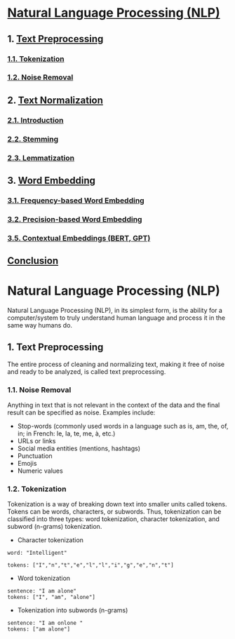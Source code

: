 # [Natural Language Processing (NLP)](#natural-language-processing-nlp)

## 1. [Text Preprocessing](#text-preprocessing)
### [1.1. Tokenization](#11-tokenization)
### [1.2. Noise Removal](#12-noise-removal)

## 2. [Text Normalization](#text-normalization)
### [2.1. Introduction](#21-introduction)
### [2.2. Stemming](#22-stemming)
### [2.3. Lemmatization](#23-lemmatization)

## 3. [Word Embedding](#word-embedding)
### [3.1. Frequency-based Word Embedding](#31-frequency-based-word-embedding)
### [3.2. Precision-based Word Embedding](#32-precision-based-word-embedding)
### [3.5. Contextual Embeddings (BERT, GPT)](#35-contextual-embeddings-bert-gpt)

## [Conclusion](#conclusion)

# Natural Language Processing (NLP)

Natural Language Processing (NLP), in its simplest form, is the ability for a computer/system to truly understand human language and process it in the same way humans do.

## 1. Text Preprocessing

The entire process of cleaning and normalizing text, making it free of noise and ready to be analyzed, is called text preprocessing.

### 1.1. Noise Removal

Anything in text that is not relevant in the context of the data and the final result can be specified as noise. Examples include:

- Stop-words (commonly used words in a language such as is, am, the, of, in; in French: le, la, te, me, à, etc.)
- URLs or links
- Social media entities (mentions, hashtags)
- Punctuation
- Emojis
- Numeric values

### 1.2. Tokenization

Tokenization is a way of breaking down text into smaller units called tokens. Tokens can be words, characters, or subwords. Thus, tokenization can be classified into three types: word tokenization, character tokenization, and subword (n-grams) tokenization.

- Character tokenization
```
word: "Intelligent"

tokens: ["I","n","t","e","l","l","i","g","e","n","t"]

```
- Word tokenization
```
sentence: "I am alone"
tokens: ["I", "am", "alone"]
```
- Tokenization into subwords (n-grams)

```
sentence: "I am onlone "
tokens: ["am alone"]
```



